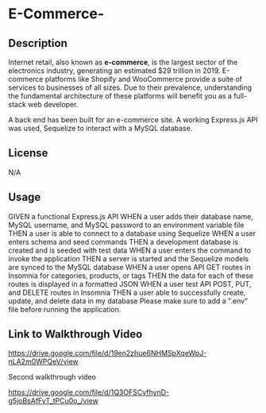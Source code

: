 # E-Commerce-

## Description

Internet retail, also known as **e-commerce**, is the largest sector of the electronics industry, generating an estimated $29 trillion in 2019. E-commerce platforms like Shopify and WooCommerce provide a suite of services to businesses of all sizes. Due to their prevalence, understanding the fundamental architecture of these platforms will benefit you as a full-stack web developer.

A back end has been built for an e-commerce site. A working Express.js API was used, Sequelize to interact with a MySQL database.

## License

N/A

## Usage

GIVEN a functional Express.js API
WHEN a user adds their database name, MySQL username, and MySQL password to an environment variable file
THEN a user is able to connect to a database using Sequelize
WHEN a user enters schema and seed commands
THEN a development database is created and is seeded with test data
WHEN a user enters the command to invoke the application
THEN a server is started and the Sequelize models are synced to the MySQL database
WHEN a user opens API GET routes in Insomnia for categories, products, or tags
THEN the data for each of these routes is displayed in a formatted JSON
WHEN a user test API POST, PUT, and DELETE routes in Insomnia
THEN a user able to successfully create, update, and delete data in my database Please make sure to add a ".env" file before running the application.

## Link to Walkthrough Video

https://drive.google.com/file/d/19en2zhue6NHMSpXqeWpJ-nLA2m0WPQeV/view

Second walkthrough video

https://drive.google.com/file/d/1Q3OFSCvfhynD-g5joBsAfFyT_tPCu0o_/view
